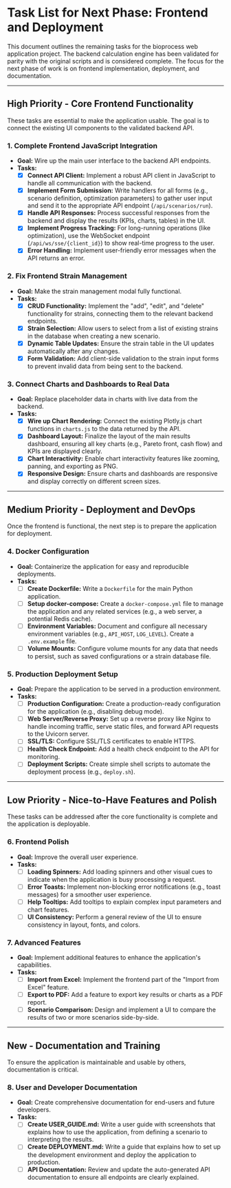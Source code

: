 # Task List for Next Phase: Frontend and Deployment

This document outlines the remaining tasks for the bioprocess web application project. The backend calculation engine has been validated for parity with the original scripts and is considered complete. The focus for the next phase of work is on frontend implementation, deployment, and documentation.

---

## High Priority - Core Frontend Functionality

These tasks are essential to make the application usable. The goal is to connect the existing UI components to the validated backend API.

### 1. Complete Frontend JavaScript Integration
- **Goal:** Wire up the main user interface to the backend API endpoints.
- **Tasks:**
    - [x] **Connect API Client:** Implement a robust API client in JavaScript to handle all communication with the backend.
    - [x] **Implement Form Submission:** Write handlers for all forms (e.g., scenario definition, optimization parameters) to gather user input and send it to the appropriate API endpoint (`/api/scenarios/run`).
    - [x] **Handle API Responses:** Process successful responses from the backend and display the results (KPIs, charts, tables) in the UI.
    - [x] **Implement Progress Tracking:** For long-running operations (like optimization), use the WebSocket endpoint (`/api/ws/sse/{client_id}`) to show real-time progress to the user.
    - [x] **Error Handling:** Implement user-friendly error messages when the API returns an error.

### 2. Fix Frontend Strain Management
- **Goal:** Make the strain management modal fully functional.
- **Tasks:**
    - [x] **CRUD Functionality:** Implement the "add", "edit", and "delete" functionality for strains, connecting them to the relevant backend endpoints.
    - [x] **Strain Selection:** Allow users to select from a list of existing strains in the database when creating a new scenario.
    - [x] **Dynamic Table Updates:** Ensure the strain table in the UI updates automatically after any changes.
    - [x] **Form Validation:** Add client-side validation to the strain input forms to prevent invalid data from being sent to the backend.

### 3. Connect Charts and Dashboards to Real Data
- **Goal:** Replace placeholder data in charts with live data from the backend.
- **Tasks:**
    - [x] **Wire up Chart Rendering:** Connect the existing Plotly.js chart functions in `charts.js` to the data returned by the API.
    - [x] **Dashboard Layout:** Finalize the layout of the main results dashboard, ensuring all key charts (e.g., Pareto front, cash flow) and KPIs are displayed clearly.
    - [x] **Chart Interactivity:** Enable chart interactivity features like zooming, panning, and exporting as PNG.
    - [x] **Responsive Design:** Ensure charts and dashboards are responsive and display correctly on different screen sizes.

---

## Medium Priority - Deployment and DevOps

Once the frontend is functional, the next step is to prepare the application for deployment.

### 4. Docker Configuration
- **Goal:** Containerize the application for easy and reproducible deployments.
- **Tasks:**
    - [ ] **Create Dockerfile:** Write a `Dockerfile` for the main Python application.
    - [ ] **Setup docker-compose:** Create a `docker-compose.yml` file to manage the application and any related services (e.g., a web server, a potential Redis cache).
    - [ ] **Environment Variables:** Document and configure all necessary environment variables (e.g., `API_HOST`, `LOG_LEVEL`). Create a `.env.example` file.
    - [ ] **Volume Mounts:** Configure volume mounts for any data that needs to persist, such as saved configurations or a strain database file.

### 5. Production Deployment Setup
- **Goal:** Prepare the application to be served in a production environment.
- **Tasks:**
    - [ ] **Production Configuration:** Create a production-ready configuration for the application (e.g., disabling debug mode).
    - [ ] **Web Server/Reverse Proxy:** Set up a reverse proxy like Nginx to handle incoming traffic, serve static files, and forward API requests to the Uvicorn server.
    - [ ] **SSL/TLS:** Configure SSL/TLS certificates to enable HTTPS.
    - [ ] **Health Check Endpoint:** Add a health check endpoint to the API for monitoring.
    - [ ] **Deployment Scripts:** Create simple shell scripts to automate the deployment process (e.g., `deploy.sh`).

---

## Low Priority - Nice-to-Have Features and Polish

These tasks can be addressed after the core functionality is complete and the application is deployable.

### 6. Frontend Polish
- **Goal:** Improve the overall user experience.
- **Tasks:**
    - [ ] **Loading Spinners:** Add loading spinners and other visual cues to indicate when the application is busy processing a request.
    - [ ] **Error Toasts:** Implement non-blocking error notifications (e.g., toast messages) for a smoother user experience.
    - [ ] **Help Tooltips:** Add tooltips to explain complex input parameters and chart features.
    - [ ] **UI Consistency:** Perform a general review of the UI to ensure consistency in layout, fonts, and colors.

### 7. Advanced Features
- **Goal:** Implement additional features to enhance the application's capabilities.
- **Tasks:**
    - [ ] **Import from Excel:** Implement the frontend part of the "Import from Excel" feature.
    - [ ] **Export to PDF:** Add a feature to export key results or charts as a PDF report.
    - [ ] **Scenario Comparison:** Design and implement a UI to compare the results of two or more scenarios side-by-side.

---

## New - Documentation and Training

To ensure the application is maintainable and usable by others, documentation is critical.

### 8. User and Developer Documentation
- **Goal:** Create comprehensive documentation for end-users and future developers.
- **Tasks:**
    - [ ] **Create USER_GUIDE.md:** Write a user guide with screenshots that explains how to use the application, from defining a scenario to interpreting the results.
    - [ ] **Create DEPLOYMENT.md:** Write a guide that explains how to set up the development environment and deploy the application to production.
    - [ ] **API Documentation:** Review and update the auto-generated API documentation to ensure all endpoints are clearly explained.
